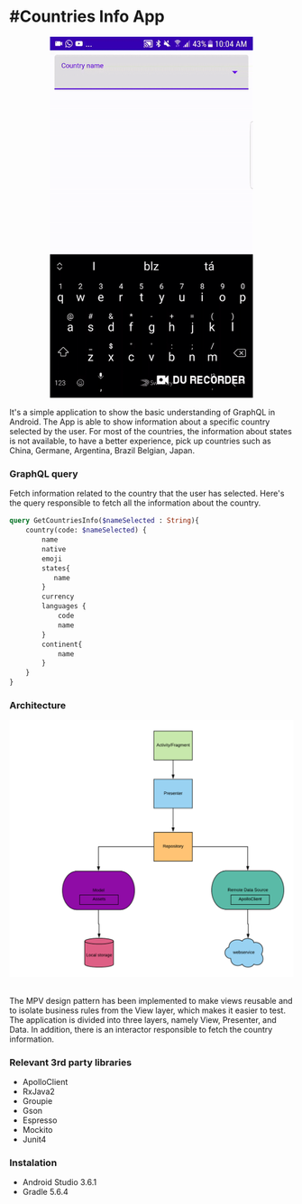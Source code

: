 #Countries Info App
==================================
<p align="center">
<img src ="https://github.com/douglasalipio/graphql_countryinfo_sample/blob/master/app/main_view.gif" width="360" />

It's a simple application to show the basic understanding of GraphQL in Android. The App is able to show information about a specific country selected by the user. For most of the countries, the information about states is not available, to have a better experience, pick up countries such as China, Germane, Argentina, Brazil Belgian, Japan.

### GraphQL query

Fetch information related to the country that the user has selected.
Here's the query responsible to fetch all the information about the country.

```graphql
query GetCountriesInfo($nameSelected : String){
	country(code: $nameSelected) {
		name
		native
		emoji
		states{
		   name
		}
		currency
		languages {
		    code
		    name
		}
		continent{
		    name
		}
	}
}
```
### Architecture

<img src ="https://github.com/douglasalipio/graphql_countryinfo_sample/blob/master/architecture_diagram.png"/>&nbsp;&nbsp;

The MPV design pattern has been implemented to make views reusable and to isolate business rules from the View layer, which makes it easier to test. The application is divided into three layers, namely View, Presenter, and Data. In addition, there is an interactor responsible to fetch the country information.

### Relevant 3rd party libraries

- ApolloClient
- RxJava2
- Groupie
- Gson
- Espresso
- Mockito
- Junit4 

### Instalation

- Android Studio 3.6.1
- Gradle 5.6.4
